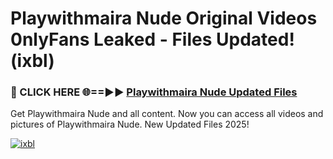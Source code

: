 # Playwithmaira Nude Original Videos 0nlyFans Leaked - Files Updated! (ixbl)

<h3>🔴 CLICK HERE 🌐==►► <a href="https://tinyurl.com/y5r63du9" rel="nofollow">Playwithmaira Nude Updated Files</a></h3>

Get Playwithmaira Nude and all content. Now you can access all videos and pictures of Playwithmaira Nude. New Updated Files 2025!

[![ixbl](https://i.imgur.com/UVo9nyh.gif)](https://tinyurl.com/y5r63du9)